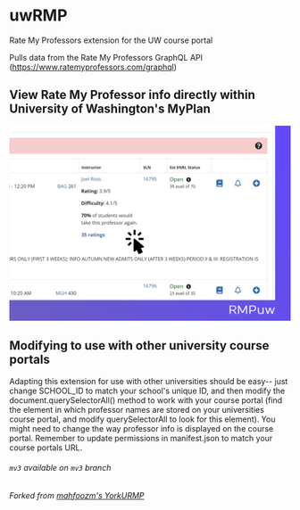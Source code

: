 # uwRMP
Rate My Professors extension for the UW course portal

Pulls data from the Rate My Professors GraphQL API (https://www.ratemyprofessors.com/graphql)

## View Rate My Professor info directly within University of Washington's MyPlan
<img src="./assets/RMPuw_ss.png" alt="View RMP info directly within MyPlan" width="550" height="350">


## Modifying to use with other university course portals

Adapting this extension for use with other universities should be easy-- just change SCHOOL_ID to match your school's unique ID, and then modify the document.querySelectorAll() method to work with your course portal (find the element in which professor names are stored on your universities course portal, and modify querySelectorAll to look for this element). You might need to change the way professor info is displayed on the course portal. Remember to update permissions in manifest.json to match your course portals URL. 

###### `mv3` available on `mv3` branch

###### Forked from [mahfoozm's YorkURMP](https://github.com/mahfoozm/YorkURMP/tree/mv3)
